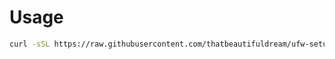# Usage

```bash
curl -sSL https://raw.githubusercontent.com/thatbeautifuldream/ufw-setup/refs/heads/main/setup_ufw.sh | bash
```
